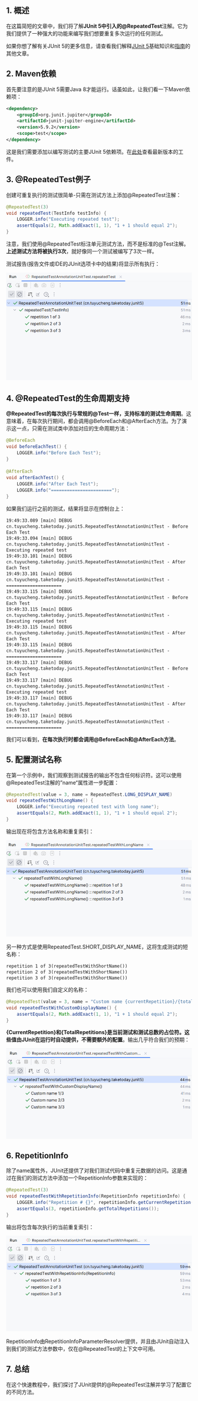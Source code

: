 ## 1. 概述

在这篇简短的文章中，我们将了解**JUnit 5中引入的@RepeatedTest**注解。它为我们提供了一种强大的功能来编写我们想要重复多次运行的任何测试。

如果你想了解有关JUnit 5的更多信息，请查看我们解释[JUnit 5](https://www.baeldung.com/junit-5)基础知识和[指南](https://www.baeldung.com/junit-5-preview)的其他文章。

## 2. Maven依赖

首先要注意的是JUnit 5需要Java 8才能运行。话虽如此，让我们看一下Maven依赖项：

```xml
<dependency>
    <groupId>org.junit.jupiter</groupId>
    <artifactId>junit-jupiter-engine</artifactId>
    <version>5.9.2</version>
    <scope>test</scope>
</dependency>
```

这是我们需要添加以编写测试的主要JUnit 5依赖项。在[此处](https://central.sonatype.com/artifact/org.junit.jupiter/junit-jupiter-engine/5.9.2)查看最新版本的工件。

## 3. @RepeatedTest例子

创建可重复执行的测试很简单-只需在测试方法上添加@RepeatedTest注解：

```java
@RepeatedTest(3)
void repeatedTest(TestInfo testInfo) {
    LOGGER.info("Executing repeated test");
    assertEquals(2, Math.addExact(1, 1), "1 + 1 should equal 2");
}
```

注意，我们使用@RepeatedTest标注单元测试方法，而不是标准的@Test注解。**上述测试方法将被执行3次**，就好像同一个测试被编写了3次一样。

测试报告(报告文件或IDE的JUnit选项卡中的结果)将显示所有执行：

<img src="../assets/img.png">

## 4. @RepeatedTest的生命周期支持

**@RepeatedTest的每次执行与常规的@Test一样，支持标准的测试生命周期**。这意味着，在每次执行期间，都会调用@BeforeEach和@AfterEach方法。为了演示这一点，只需在测试类中添加对应的生命周期方法：

```java
@BeforeEach
void beforeEachTest() {
    LOGGER.info("Before Each Test");
}

@AfterEach
void afterEachTest() {
    LOGGER.info("After Each Test");
    LOGGER.info("=======================");
}
```

如果我们运行之前的测试，结果将显示在控制台上：

```shell
19:49:33.089 [main] DEBUG cn.tuyucheng.taketoday.junit5.RepeatedTestAnnotationUnitTest - Before Each Test
19:49:33.094 [main] DEBUG cn.tuyucheng.taketoday.junit5.RepeatedTestAnnotationUnitTest - Executing repeated test
19:49:33.101 [main] DEBUG cn.tuyucheng.taketoday.junit5.RepeatedTestAnnotationUnitTest - After Each Test
19:49:33.101 [main] DEBUG cn.tuyucheng.taketoday.junit5.RepeatedTestAnnotationUnitTest - =====================
19:49:33.115 [main] DEBUG cn.tuyucheng.taketoday.junit5.RepeatedTestAnnotationUnitTest - Before Each Test
19:49:33.115 [main] DEBUG cn.tuyucheng.taketoday.junit5.RepeatedTestAnnotationUnitTest - Executing repeated test
19:49:33.115 [main] DEBUG cn.tuyucheng.taketoday.junit5.RepeatedTestAnnotationUnitTest - After Each Test
19:49:33.115 [main] DEBUG cn.tuyucheng.taketoday.junit5.RepeatedTestAnnotationUnitTest - =====================
19:49:33.117 [main] DEBUG cn.tuyucheng.taketoday.junit5.RepeatedTestAnnotationUnitTest - Before Each Test
19:49:33.117 [main] DEBUG cn.tuyucheng.taketoday.junit5.RepeatedTestAnnotationUnitTest - Executing repeated test
19:49:33.117 [main] DEBUG cn.tuyucheng.taketoday.junit5.RepeatedTestAnnotationUnitTest - After Each Test
19:49:33.117 [main] DEBUG cn.tuyucheng.taketoday.junit5.RepeatedTestAnnotationUnitTest - =====================
```

我们可以看到，**在每次执行时都会调用@BeforeEach和@AfterEach方法**。

## 5. 配置测试名称

在第一个示例中，我们观察到测试报告的输出不包含任何标识符。这可以使用@RepeatedTest注解的”name“属性进一步配置：

```java
@RepeatedTest(value = 3, name = RepeatedTest.LONG_DISPLAY_NAME)
void repeatedTestWithLongName() {
    LOGGER.info("Executing repeated test with long name");
    assertEquals(2, Math.addExact(1, 1), "1 + 1 should equal 2");
}
```

输出现在将包含方法名称和重复索引：

<img src="../assets/img_1.png">

另一种方式是使用RepeatedTest.SHORT_DISPLAY_NAME，这将生成测试的短名称：

```shell
repetition 1 of 3(repeatedTestWithShortName())
repetition 2 of 3(repeatedTestWithShortName())
repetition 3 of 3(repeatedTestWithShortName())
```

我们也可以使用我们自定义的名称：

```java
@RepeatedTest(value = 3, name = "Custom name {currentRepetition}/{totalRepetitions}")
void repeatedTestWithCustomDisplayName() {
    assertEquals(2, Math.addExact(1, 1), "1 + 1 should equal 2");
}
```

**{CurrentRepetition}和{TotalRepetitions}是当前测试和测试总数的占位符。这些值由JUnit在运行时自动提供，不需要额外的配置**。输出几乎符合我们的预期：

<img src="../assets/img_2.png">

## 6. RepetitionInfo

除了name属性外，JUnit还提供了对我们测试代码中重复元数据的访问。这是通过在我们的测试方法中添加一个RepetitionInfo参数来实现的：

```java
@RepeatedTest(3)
void repeatedTestWithRepetitionInfo(RepetitionInfo repetitionInfo) {
    LOGGER.info("Repetition # {}", repetitionInfo.getCurrentRepetition());
    assertEquals(3, repetitionInfo.getTotalRepetitions());
}
```

输出将包含每次执行的当前重复索引：

<img src="../assets/img_3.png">

RepetitionInfo由RepetitionInfoParameterResolver提供，并且由JUnit自动注入到我们的测试方法参数中，仅在@RepeatedTest的上下文中可用。

## 7. 总结

在这个快速教程中，我们探讨了JUnit提供的@RepeatedTest注解并学习了配置它的不同方法。